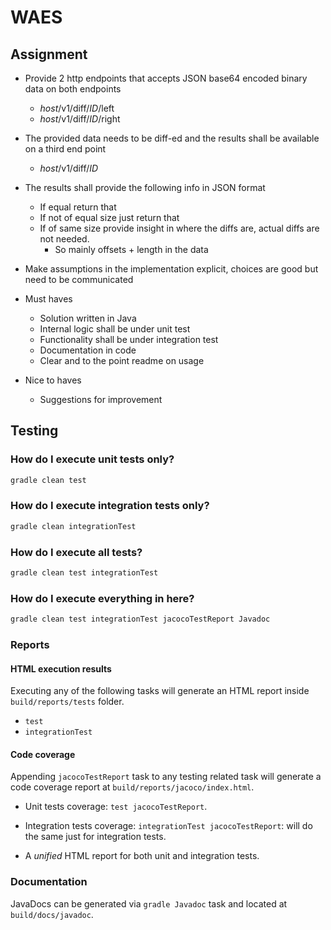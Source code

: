 # WAES

## Assignment

* Provide 2 http endpoints that accepts JSON base64 encoded binary data on both
endpoints
  * _host_/v1/diff/_ID_/left 
  * _host_/v1/diff/_ID_/right
* The provided data needs to be diff-ed and the results shall be available on a third end
point
  * _host_/v1/diff/_ID_

* The results shall provide the following info in JSON format
  * If equal return that
  * If not of equal size just return that
  * If of same size provide insight in where the diffs are, actual diffs are not needed.
     * So mainly offsets + length in the data

* Make assumptions in the implementation explicit, choices are good but need to be
communicated

* Must haves
  * Solution written in Java
  * Internal logic shall be under unit test
  * Functionality shall be under integration test
  * Documentation in code
  * Clear and to the point readme on usage

* Nice to haves
  * Suggestions for improvement

## Testing

### How do I execute unit tests only?

```bash
gradle clean test
```

### How do I execute integration tests only?

```bash
gradle clean integrationTest
```

### How do I execute all tests?

```bash
gradle clean test integrationTest
```

### How do I execute everything in here?

```bash
gradle clean test integrationTest jacocoTestReport Javadoc
```

### Reports

#### HTML execution results

Executing any of the following tasks will generate an HTML report inside `build/reports/tests` folder.

 * `test`
 * `integrationTest`

#### Code coverage

Appending `jacocoTestReport` task to any testing related task will generate a code coverage report at `build/reports/jacoco/index.html`.

* Unit tests coverage: `test jacocoTestReport`.

* Integration tests coverage: `integrationTest jacocoTestReport`: will do the same just for integration tests.

* A _unified_ HTML report for both unit and integration tests.

### Documentation

JavaDocs can be generated via `gradle Javadoc` task and located at `build/docs/javadoc`.